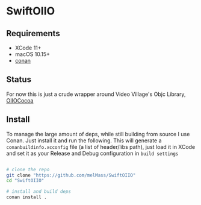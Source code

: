 #  SwiftOIIO


## Requirements
- XCode 11+
- macOS 10.15+
- [conan](https://docs.conan.io/en/latest/installation.html)


## Status
For now this is just a crude wrapper around Video Village's Objc Library, [OIIOCocoa](https://github.com/videovillage/oiiococoa)


## Install
To manage the large amount of deps, while still building from source I use Conan.
Just install it and run the following.
This will generate a `conanbuildinfo.xcconfig` file (a list of header/libs path), just load it in XCode and set it as your Release and Debug configuration in `build settings`

```bash

# clone the repo
git clone "https://github.com/melMass/SwiftOIIO"
cd "SwiftOIIO"

# install and build deps
conan install .
```




